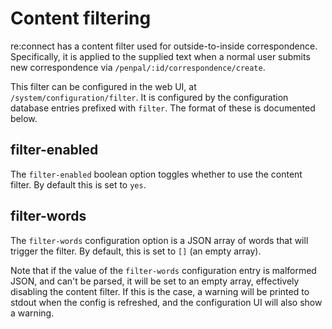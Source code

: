 # Content filtering

re:connect has a content filter used for outside-to-inside correspondence.
Specifically, it is applied to the supplied text when a normal user submits new
correspondence via `/penpal/:id/correspondence/create`.

This filter can be configured in the web UI, at `/system/configuration/filter`.
It is configured by the configuration database entries prefixed with `filter`.
The format of these is documented below.

## filter-enabled

The `filter-enabled` boolean option toggles whether to use the content filter.
By default this is set to `yes`.

## filter-words

The `filter-words` configuration option is a JSON array of words that will
trigger the filter. By default, this is set to `[]` (an empty array).

Note that if the value of the `filter-words` configuration entry is malformed
JSON, and can't be parsed, it will be set to an empty array, effectively
disabling the content filter. If this is the case, a warning will be printed to
stdout when the config is refreshed, and the configuration UI will also show a
warning.
